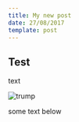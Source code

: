 ```yaml
---
title: My new post
date: 27/08/2017
template: post
---
```

## Test

text

![trump](/img/trump-black.jpg)

some text below
